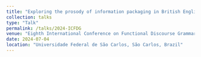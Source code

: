 ```yaml
---
title: "Exploring the prosody of information packaging in British English: an FDG account"
collection: talks
type: "Talk"
permalink: /talks/2024-ICFDG
venue: "Eighth International Conference on Functional Discourse Grammar"
date: 2024-07-04
location: "Universidade Federal de São Carlos, São Carlos, Brazil"
---
```



